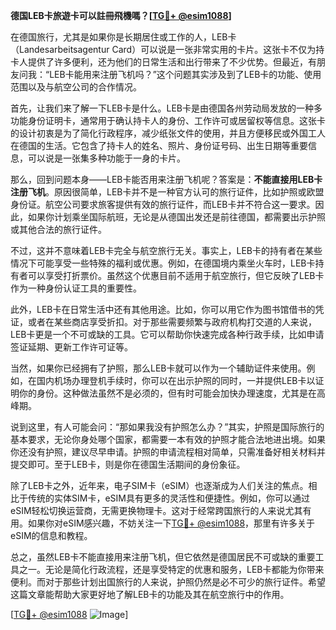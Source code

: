 **德国LEB卡旅遊卡可以註冊飛機嗎？[[TG💪+ @esim1088](https://t.me/s/esim1088)]**

在德国旅行，尤其是如果你是长期居住或工作的人，LEB卡（Landesarbeitsagentur Card）可以说是一张非常实用的卡片。这张卡不仅为持卡人提供了许多便利，还为他们的日常生活和出行带来了不少优势。但最近，有朋友问我：“LEB卡能用来注册飞机吗？”这个问题其实涉及到了LEB卡的功能、使用范围以及与航空公司的合作情况。

首先，让我们来了解一下LEB卡是什么。LEB卡是由德国各州劳动局发放的一种多功能身份证明卡，通常用于确认持卡人的身份、工作许可或居留权等信息。这张卡的设计初衷是为了简化行政程序，减少纸张文件的使用，并且方便移民或外国工人在德国的生活。它包含了持卡人的姓名、照片、身份证号码、出生日期等重要信息，可以说是一张集多种功能于一身的卡片。

那么，回到问题本身——LEB卡能否用来注册飞机呢？答案是：**不能直接用LEB卡注册飞机**。原因很简单，LEB卡并不是一种官方认可的旅行证件，比如护照或欧盟身份证。航空公司要求旅客提供有效的旅行证件，而LEB卡并不符合这一要求。因此，如果你计划乘坐国际航班，无论是从德国出发还是前往德国，都需要出示护照或其他合法的旅行证件。

不过，这并不意味着LEB卡完全与航空旅行无关。事实上，LEB卡的持有者在某些情况下可能享受一些特殊的福利或优惠。例如，在德国境内乘坐火车时，LEB卡持有者可以享受打折票价。虽然这个优惠目前不适用于航空旅行，但它反映了LEB卡作为一种身份认证工具的重要性。

此外，LEB卡在日常生活中还有其他用途。比如，你可以用它作为图书馆借书的凭证，或者在某些商店享受折扣。对于那些需要频繁与政府机构打交道的人来说，LEB卡更是一个不可或缺的工具。它可以帮助你快速完成各种行政手续，比如申请签证延期、更新工作许可证等。

当然，如果你已经拥有了护照，那么LEB卡就可以作为一个辅助证件来使用。例如，在国内机场办理登机手续时，你可以在出示护照的同时，一并提供LEB卡以证明你的身份。这种做法虽然不是必须的，但有时可能会加快办理速度，尤其是在高峰期。

说到这里，有人可能会问：“那如果我没有护照怎么办？”其实，护照是国际旅行的基本要求，无论你身处哪个国家，都需要一本有效的护照才能合法地进出境。如果你还没有护照，建议尽早申请。护照的申请流程相对简单，只需准备好相关材料并提交即可。至于LEB卡，则是你在德国生活期间的身份象征。

除了LEB卡之外，近年来，电子SIM卡（eSIM）也逐渐成为人们关注的焦点。相比于传统的实体SIM卡，eSIM具有更多的灵活性和便捷性。例如，你可以通过eSIM轻松切换运营商，无需更换物理卡。这对于经常跨国旅行的人来说尤其有用。如果你对eSIM感兴趣，不妨关注一下[TG💪+ @esim1088](https://t.me/s/esim1088)，那里有许多关于eSIM的信息和教程。

总之，虽然LEB卡不能直接用来注册飞机，但它依然是德国居民不可或缺的重要工具之一。无论是简化行政流程，还是享受特定的优惠和服务，LEB卡都能为你带来便利。而对于那些计划出国旅行的人来说，护照仍然是必不可少的旅行证件。希望这篇文章能帮助大家更好地了解LEB卡的功能及其在航空旅行中的作用。

[[TG💪+ @esim1088](https://t.me/s/esim1088) ![Image](https://i.postimg.cc/4NQfJmqS/Snipaste-2025-05-13-00-14-12.png)]